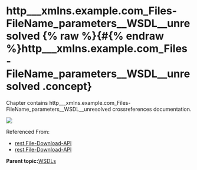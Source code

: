 # http\_\_\_xmlns.example.com\_Files-FileName\_parameters\_\_WSDL\_\_unresolved {% raw %}{#{% endraw %}http___xmlns.example.com_Files-FileName_parameters__WSDL__unresolved .concept}

Chapter contains http\_\_\_xmlns.example.com\_Files-FileName\_parameters\_\_WSDL\_\_unresolved crossreferences documentation.

![](cross_http___xmlns.example.com_Files-FileName_parameters__WSDL.png)

Referenced From:

-   [rest.File-Download-API](../../../projects/com.odido-rfp-demo/Processes/rest/File-Download-API.bwp.md)
-   [rest.File-Download-API](../../../projects/com.odido-rfp-demo.application_1.0.0_ear/Processes/rest/File-Download-API.bwp.md)

**Parent topic:**[WSDLs](../../../cross/dependencies/wsdls/wsdls.md)

